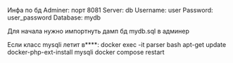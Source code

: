 Инфа по бд
Adminer: порт 8081
Server: db
Username: user
Password: user_password
Database: mydb

Для начала нужно импортнуть дамп бд mydb.sql в админер

Если класс mysqli летит в\*\*\*\*:
docker exec -it parser bash
apt-get update
docker-php-ext-install mysqli
docker compose restart
